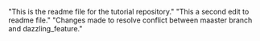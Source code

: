 "This is the readme file for the tutorial repository."
"This a second edit to readme file."
"Changes made to resolve conflict between maaster branch and 
dazzling_feature."
